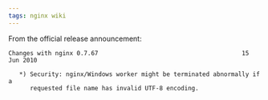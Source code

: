 ```yaml
---
tags: nginx wiki
---
```


From the official release announcement:

    Changes with nginx 0.7.67                                        15 Jun 2010

       *) Security: nginx/Windows worker might be terminated abnormally if a
          requested file name has invalid UTF-8 encoding.
